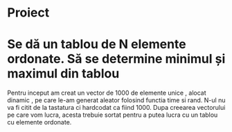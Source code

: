 # Proiect 
<!DOCTYPE html>
<html>
<body>

<h1>Se dă un tablou de N elemente ordonate. Să se determine minimul și maximul din tablou</h1>
<p> Pentru inceput am creat un vector de 1000 de elemente unice , alocat dinamic , pe care le-am generat 
aleator folosind functia time si rand. N-ul nu va fi citit de la tastatura ci hardcodat ca fiind 1000.
    Dupa creearea vectorului pe care vom lucra, acesta trebuie sortat pentru a putea lucra cu un tablou
cu elemente ordonate.</p>
</body>
</html>
 


      
